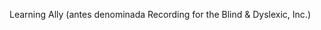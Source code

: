 <Token xmlns:xlink="http://www.w3.org/1999/xlink"><embeddedLabel xmlns="http://ddue.schemas.microsoft.com/authoring/2003/5">Learning Ally (antes denominada Recording for the Blind &amp; Dyslexic, Inc.) </embeddedLabel></Token>

<!--HONumber=May16_HO1-->


